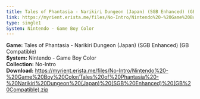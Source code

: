```yaml
---
title: Tales of Phantasia - Narikiri Dungeon (Japan) (SGB Enhanced) (GB Compatible)
link: https://myrient.erista.me/files/No-Intro/Nintendo%20-%20Game%20Boy%20Color/Tales%20of%20Phantasia%20-%20Narikiri%20Dungeon%20(Japan)%20(SGB%20Enhanced)%20(GB%20Compatible).zip
type: single1
System: Nintendo - Game Boy Color
---
```

<b>Game:</b> Tales of Phantasia - Narikiri Dungeon (Japan) (SGB Enhanced) (GB Compatible)<br>
<b>System:</b> Nintendo - Game Boy Color<br>
<b>Collection:</b> No-Intro<br>
<b>Download:</b> https://myrient.erista.me/files/No-Intro/Nintendo%20-%20Game%20Boy%20Color/Tales%20of%20Phantasia%20-%20Narikiri%20Dungeon%20(Japan)%20(SGB%20Enhanced)%20(GB%20Compatible).zip